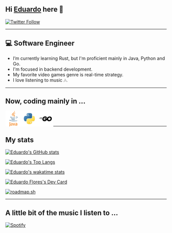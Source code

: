 ## Hi [Eduardo](https://eduloopdev.github.io/) here 👋

[![Twitter Follow](https://img.shields.io/twitter/follow/ed_fronzec?color=%231DA1F2&label=X&logo=twitter&style=for-the-badge)](https://twitter.com/ed_fronzec)


---

## 💻 Software Engineer
- I’m currently learning Rust, but I'm proficient mainly in Java, Python and Go.
- I'm focused in backend development.
- My favorite video games genre is real-time strategy.
- I love listening to music 🎶.

---

## Now, coding mainly in ...

<img align="left" alt="Java" width="50px" src="https://raw.githubusercontent.com/github/explore/5b3600551e122a3277c2c5368af2ad5725ffa9a1/topics/java/java.png" />

<img align="left" alt="Python" width="50px" src="https://raw.githubusercontent.com/github/explore/80688e429a7d4ef2fca1e82350fe8e3517d3494d/topics/python/python.png" />

<img align="left" alt="Go" width="50px" src="https://raw.githubusercontent.com/github/explore/80688e429a7d4ef2fca1e82350fe8e3517d3494d/topics/go/go.png" />
<br>
<br>

---

## My stats

[![Eduardo's GitHub stats](https://github-readme-stats.vercel.app/api?username=eduloopdev&count_private=true&show_icons=true&theme=synthwave)](https://github.com/eduloopdev/github-readme-stats)

[![Eduardo's Top Langs](https://github-readme-stats.vercel.app/api/top-langs/?username=eduloopdev&layout=compact&langs_count=8)](https://github.com/eduloopdev/github-readme-stats)

[![Eduardo's wakatime stats](https://github-readme-stats.vercel.app/api/wakatime?username=fronzec)](https://github.com/eduloopdev/github-readme-stats)

<a href="https://app.daily.dev/fronzec"><img src="https://api.daily.dev/devcards/v2/a840219e030e432482cfe5d8189d5207.png?type=wide&r=mi7" width="652" alt="Eduardo Flores's Dev Card"/></a>

[![roadmap.sh](https://roadmap.sh/card/wide/6678ef25ae5b6c417935b0f7?variant=dark)](https://roadmap.sh)

---

## A little bit of the music I listen to ...
[![Spotify](https://spotify-now-playing-for-github-profile-60r7zkxo2-fronzec.vercel.app/api/spotify)](https://open.spotify.com/user/fronzec)

<!-- LINKS-->

[website]: https://eduloopdev.github.io/

